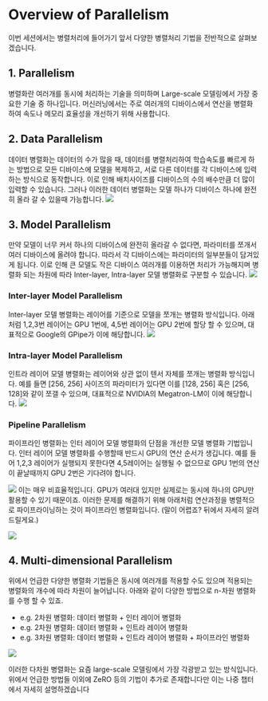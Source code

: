 # Overview of Parallelism
이번 세션에서는 병렬처리에 들어가기 앞서 다양한 병렬처리 기법을 전반적으로 살펴보겠습니다.

## 1. Parallelism
병렬화란 여러개를 동시에 처리하는 기술을 의미하며 Large-scale 모델링에서 가장 중요한 기술 중 하나입니다. 머신러닝에서는 주로 여러개의 디바이스에서 연산을 병렬화 하여 속도나 메모리 효율성을 개선하기 위해 사용합니다.
## 2. Data Parallelism
데이터 병렬화는 데이터의 수가 많을 때, 데이터를 병렬처리하여 학습속도를 빠르게 하는 방법으로 모든 디바이스에 모델을 복제하고, 서로 다른 데이터를 각 디바이스에 입력하는 방식으로 동작합니다. 이로 인해 배치사이즈를 디바이스의 수의 배수만큼 더 많이 입력할 수 있습니다. 그러나 이러한 데이터 병렬화는 모델 하나가 디바이스 하나에 완전히 올라 갈 수 있을때 가능합니다.
![](../images/data_parallelism.png)

## 3. Model Parallelism
만약 모델이 너무 커서 하나의 디바이스에 완전히 올라갈 수 없다면, 파라미터를 쪼개서 여러 디바이스에 올려야 합니다. 따라서 각 디바이스에는 파라미터의 일부분들이 담겨있게 됩니다. 이로 인해 큰 모델도 작은 디바이스 여러개를 이용하면 처리가 가능해지며 병렬화 되는 차원에 따라 Inter-layer, Intra-layer 모델 병렬화로 구분할 수 있습니다.
![](../images/model_parallelism.png)

### Inter-layer Model Parallelism
Inter-layer 모델 병렬화는 레이어를 기준으로 모델을 쪼개는 병렬화 방식입니다. 아래처럼 1,2,3번 레이어는 GPU 1번에, 4,5번 레이어는 GPU 2번에 할당 할 수 있으며, 대표적으로 Google의 GPipe가 이에 해당합니다.
![](../images/inter_layer.png)

### Intra-layer Model Parallelism
인트라 레이어 모델 병렬화는 레이어와 상관 없이 텐서 자체를 쪼개는 병렬화 방식입니다. 예를 들면 [256, 256] 사이즈의 파라미터가 있다면 이를 [128, 256] 혹은 [256, 128]와 같이 쪼갤 수 있으며, 대표적으로 NVIDIA의 Megatron-LM이 이에 해당합니다.
![](../images/intra_layer.png)
  
### Pipeline Parallelism
파이프라인 병렬화는 인터 레이어 모델 병렬화의 단점을 개선한 모델 병렬화 기법입니다. 인터 레이어 모델 병렬화를 수행할때 반드시 GPU의 연산 순서가 생깁니다. 예를 들어 1,2,3 레이어가 실행되지 못한다면 4,5레이어는 실행될 수 없으므로 GPU 1번의 연산이 끝날때까지 GPU 2번은 기다려야 합니다.
   
![](../images/pipeline_parallelism.png)
이는 매우 비효율적입니다. GPU가 여러대 있지만 실제로는 동시에 하나의 GPU만 활용할 수 있기 때문이죠. 이러한 문제를 해결하기 위해 아래처럼 연산과정을 병렬적으로 파이프라이닝하는 것이 파이프라인 병렬화입니다. (말이 어렵죠? 뒤에서 자세히 알려드릴게요.)

![](../images/pipeline_parallelism2.png)

## 4. Multi-dimensional Parallelism
위에서 언급한 다양한 병렬화 기법들은 동시에 여러개를 적용할 수도 있으며 적용되는 병렬화의 개수에 따라 차원이 늘어납니다. 아래와 같이 다양한 방법으로 n-차원 병렬화를 수행 할 수 있죠.
- e.g. 2차원 병렬화: 데이터 병렬화 + 인터 레이어 병렬화
- e.g. 2차원 병렬화: 데이터 병렬화 + 인트라 레이어 병렬화
- e.g. 3차원 병렬화: 데이터 병렬화 + 인트라 레이어 병렬화 + 파이프라인 병렬화

![](../images/parallelism.png)
    
이러한 다차원 병렬화는 요즘 large-scale 모델링에서 가장 각광받고 있는 방식입니다. 위에서 언급한 방법들 이외에 ZeRO 등의 기법이 추가로 존재합니다만 이는 나중 챕터에서 자세히 설명하겠습니다
